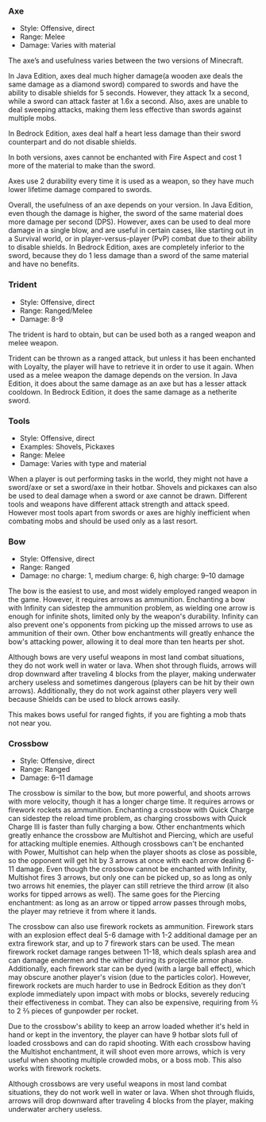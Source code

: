 ### Axe
- Style: Offensive, direct
- Range: Melee
- Damage: Varies with material

The axe’s and usefulness varies between the two versions of Minecraft.

In Java Edition, axes deal much higher damage(a wooden axe deals the same damage as a diamond sword) compared to swords and have the ability to disable shields for 5 seconds. However, they attack 1x a second, while a sword can attack faster at 1.6x a second. Also, axes are unable to deal sweeping attacks, making them less effective than swords against multiple mobs.

In Bedrock Edition, axes deal half a heart less damage than their sword counterpart and do not disable shields.

In both versions, axes cannot be enchanted with Fire Aspect and cost 1 more of the material to make than the sword.

Axes use 2 durability every time it is used as a weapon, so they have much lower lifetime damage compared to swords.

Overall, the usefulness of an axe depends on your version. In Java Edition, even though the damage is higher, the sword of the same material does more damage per second (DPS). However, axes can be used to deal more damage in a single blow, and are useful in certain cases, like starting out in a Survival world, or in player-versus-player (PvP) combat due to their ability to disable shields. In Bedrock Edition, axes are completely inferior to the sword, because they do 1 less damage than a sword of the same material and have no benefits.

### Trident
- Style: Offensive, direct
- Range: Ranged/Melee
- Damage: 8-9

The trident is hard to obtain, but can be used both as a ranged weapon and melee weapon. 

Trident can be thrown as a ranged attack, but unless it has been enchanted with Loyalty, the player will have to retrieve it in order to use it again. When used as a melee weapon the damage depends on the version. In Java Edition, it does about the same damage as an axe but has a lesser attack cooldown. In Bedrock Edition, it does the same damage as a netherite sword.

###  Tools
- Style: Offensive, direct
- Examples: Shovels, Pickaxes
- Range: Melee
- Damage: Varies with type and material

When a player is out performing tasks in the world, they might not have a sword/axe or set a sword/axe in their hotbar. Shovels and pickaxes can also be used to deal damage when a sword or axe cannot be drawn. Different tools and weapons have different attack strength and attack speed. However most tools apart from swords or axes are highly inefficient when combating mobs and should be used only as a last resort.

### Bow
- Style: Offensive, direct
- Range: Ranged
- Damage: no charge: 1, medium charge: 6, high charge: 9–10 damage

The bow is the easiest to use, and most widely employed ranged weapon in the game. However, it requires arrows as ammunition. Enchanting a bow with Infinity can sidestep the ammunition problem, as wielding one arrow is enough for infinite shots, limited only by the weapon's durability. Infinity can also prevent one's opponents from picking up the missed arrows to use as ammunition of their own. Other bow enchantments will greatly enhance the bow's attacking power, allowing it to deal more than ten hearts per shot.

Although bows are very useful weapons in most land combat situations, they do not work well in water or lava. When shot through fluids, arrows will drop downward after traveling 4 blocks from the player, making underwater archery useless and sometimes dangerous (players can be hit by their own arrows). Additionally, they do not work against other players very well because Shields can be used to block arrows easily.

This makes bows useful for ranged fights, if you are fighting a mob thats not near you.

### Crossbow
- Style: Offensive, direct
- Range: Ranged
- Damage: 6–11 damage

The crossbow is similar to the bow, but more powerful, and shoots arrows with more velocity, though it has a longer charge time. It requires arrows or firework rockets as ammunition. Enchanting a crossbow with Quick Charge can sidestep the reload time problem, as charging crossbows with Quick Charge III is faster than fully charging a bow. Other enchantments which greatly enhance the crossbow are Multishot and Piercing, which are useful for attacking multiple enemies. Although crossbows can't be enchanted with Power, Multishot can help when the player shoots as close as possible, so the opponent will get hit by 3 arrows at once with each arrow dealing 6-11 damage. Even though the crossbow cannot be enchanted with Infinity, Multishot fires 3 arrows, but only one can be picked up, so as long as only two arrows hit enemies, the player can still retrieve the third arrow (it also works for tipped arrows as well). The same goes for the Piercing enchantment: as long as an arrow or tipped arrow passes through mobs, the player may retrieve it from where it lands.

The crossbow can also use firework rockets as ammunition. Firework stars with an explosion effect deal 5-6 damage with 1-2 additional damage per an extra firework star, and up to 7 firework stars can be used. The mean firework rocket damage ranges between 11-18, which deals splash area and can damage endermen and the wither during its projectile armor phase. Additionally, each firework star can be dyed (with a large ball effect), which may obscure another player's vision (due to the particles color). However, firework rockets are much harder to use in Bedrock Edition as they don't explode immediately upon impact with mobs or blocks, severely reducing their effectiveness in combat. They can also be expensive, requiring from 2⁄3 to 2 2⁄3 pieces of gunpowder per rocket.

Due to the crossbow's ability to keep an arrow loaded whether it's held in hand or kept in the inventory, the player can have 9 hotbar slots full of loaded crossbows and can do rapid shooting. With each crossbow having the Multishot enchantment, it will shoot even more arrows, which is very useful when shooting multiple crowded mobs, or a boss mob. This also works with firework rockets.

Although crossbows are very useful weapons in most land combat situations, they do not work well in water or lava. When shot through fluids, arrows will drop downward after traveling 4 blocks from the player, making underwater archery useless. 

